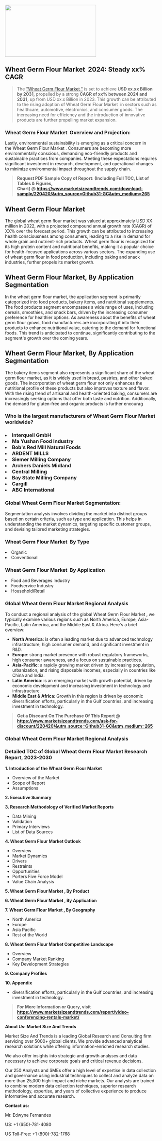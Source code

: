 <p><img class="alignnone size-medium wp-image-20088" src="https://ffe5etoiles.com/wp-content/uploads/2024/12/MST1-300x171.png" alt="" width="300" height="171" /></p><h2 id="ember46" class="ember-view reader-text-block__heading-2">Wheat Germ Flour Market &nbsp;2024: Steady&nbsp;xx% CAGR</h2><blockquote id="ember47" class="ember-view reader-text-block__blockquote">The&nbsp;<a class="app-aware-link " href="https://www.marketsizeandtrends.com/download-sample/220420/&utm_source=Github31-GC&utm_medium=265" target="_blank" data-test-app-aware-link="">"Wheat Germ Flour Market "</a>&nbsp;is set to achieve&nbsp;<strong>USD&nbsp;xx.xx&nbsp;Billion by 2031,</strong>&nbsp;propelled by a strong&nbsp;<strong>CAGR of&nbsp;xx% between 2024 and 2031,</strong>&nbsp;up from USD xx.x Billion in 2023. This growth can be attributed to the rising adoption of&nbsp;Wheat Germ Flour Market &nbsp;in sectors such as healthcare, automotive, electronics, and consumer goods. The increasing need for efficiency and the introduction of innovative products are further propelling market expansion.</blockquote><h3 id="ember48" class="ember-view reader-text-block__heading-3">Wheat Germ Flour Market &nbsp;Overview and Projection:</h3><p id="ember49" class="ember-view reader-text-block__paragraph">Lastly, environmental sustainability is emerging as a critical concern in the&nbsp;Wheat Germ Flour Market . Consumers are becoming more environmentally conscious, demanding eco-friendly products and sustainable practices from companies. Meeting these expectations requires significant investment in research, development, and operational changes to minimize environmental impact throughout the supply chain.</p><blockquote id="ember50" class="ember-view reader-text-block__blockquote"><strong>Request PDF Sample Copy of Report: (Including Full TOC, List of Tables &amp; Figures, Chart)&nbsp;@&nbsp;<strong><a href="https://www.marketsizeandtrends.com/download-sample/220420/&utm_source=Github31-GC&utm_medium=265" target="_blank">https://www.marketsizeandtrends.com/download-sample/220420/&utm_source=Github31-GC&utm_medium=265</a></strong></strong></blockquote><h3 class=""><h2>Wheat Germ Flour Market</h2><p>The global wheat germ flour market was valued at approximately USD XX million in 2022, with a projected compound annual growth rate (CAGR) of XX% over the forecast period. This growth can be attributed to increasing health consciousness among consumers, leading to a rise in demand for whole grain and nutrient-rich products. Wheat germ flour is recognized for its high protein content and nutritional benefits, making it a popular choice for health-focused applications across various sectors. The expanding use of wheat germ flour in food production, including baking and snack industries, further propels its market growth.</p><h2>Wheat Germ Flour Market, By Application Segmentation</h2><p>In the wheat germ flour market, the application segment is primarily categorized into food products, bakery items, and nutritional supplements. The food products segment encompasses a wide range of uses, including cereals, smoothies, and snack bars, driven by the increasing consumer preference for healthier options. As awareness about the benefits of wheat germ flour grows, food manufacturers are incorporating it into their products to enhance nutritional value, catering to the demand for functional foods. This trend is anticipated to continue, significantly contributing to the segment's growth over the coming years.</p><h2>Wheat Germ Flour Market, By Application Segmentation</h2><p>The bakery items segment also represents a significant share of the wheat germ flour market, as it is widely used in bread, pastries, and other baked goods. The incorporation of wheat germ flour not only enhances the nutritional profile of these products but also improves texture and flavor. With the rising trend of artisanal and health-oriented baking, consumers are increasingly seeking options that offer both taste and nutrition. Additionally, the demand for gluten-free and organic products is further encourag</h3><h3 id="" class="">Who is the largest manufacturers of&nbsp;Wheat Germ Flour Market worldwide?</h3><h3 class=""></Li><Li>Interquell GmbH</Li><Li> Ma Yushan Food Industry</Li><Li> Bob's Red Mill Natural Foods</Li><Li> ARDENT MILLS</Li><Li> Siemer Milling Company</Li><Li> Archers Daniels Midland</Li><Li> Central Milling</Li><Li> Bay State Milling Company</Li><Li> Cargill</Li><Li> ABC International</h3><h3 id="ember53" class="ember-view reader-text-block__heading-3">Global&nbsp;Wheat Germ Flour Market Segmentation:</h3><p id="ember54" class="ember-view reader-text-block__paragraph">Segmentation analysis involves dividing the market into distinct groups based on certain criteria, such as type and application. This helps in understanding the market dynamics, targeting specific customer groups, and devising tailored marketing strategies.</p><h3 id="" class="">Wheat Germ Flour Market &nbsp;By Type</h3><p></Li><Li>Organic</Li><Li> Conventional</p><h3 id="" class="">Wheat Germ Flour Market &nbsp;By Application</h3><p class=""></Li><Li>Food and Beverages Industry</Li><Li> Foodservice Industry</Li><Li> Household/Retail</p><h3 id="ember62" class="ember-view reader-text-block__heading-3">Global Wheat Germ Flour Market Regional Analysis</h3><p id="ember63" class="ember-view reader-text-block__paragraph">To conduct a regional analysis of the global Wheat Germ Flour Market , we typically examine various regions such as North America, Europe, Asia-Pacific, Latin America, and the Middle East &amp; Africa. Here's a brief overview:</p><ul><li><strong>North America</strong>: is often a leading market due to advanced technology infrastructure, high consumer demand, and significant investment in R&amp;D.</li><li><strong>Europe</strong>: strong market presence with robust regulatory frameworks, high consumer awareness, and a focus on sustainable practices.</li><li><strong>Asia-Pacific</strong>: a rapidly growing market driven by increasing population, urbanization, and rising disposable incomes, especially in countries like China and India.</li><li><strong>Latin America</strong>: is an emerging market with growth potential, driven by economic development and increasing investment in technology and infrastructure.</li><li><strong>Middle East &amp; Africa</strong>: Growth in this region is driven by economic diversification efforts, particularly in the Gulf countries, and increasing investment in technology.</li></ul><blockquote id="ember61" class="ember-view reader-text-block__blockquote"><strong>Get a Discount On The Purchase Of This Report @ <strong><a href="https://html-cleaner.com/" target="">https://www.marketsizeandtrends.com/ask-for-discount/220420/&utm_source=Github31-GC&utm_medium=265</a></strong></strong></blockquote><h3 id="ember62" class="ember-view reader-text-block__heading-3">Global Wheat Germ Flour Market Regional Analysis</h3><h3 id="" class="">Detailed TOC of Global Wheat Germ Flour Market Research Report, 2023-2030</h3><p id="" class=""><strong>1. Introduction of the Wheat Germ Flour Market </strong></p><ul><li>Overview of the Market</li><li>Scope of Report</li><li>Assumptions</li></ul><p id="" class=""><strong>2. Executive Summary</strong></p><p id="" class=""><strong>3. Research Methodology of Verified Market Reports</strong></p><ul><li>Data Mining</li><li>Validation</li><li>Primary Interviews</li><li>List of Data Sources</li></ul><p id="" class=""><strong>4. Wheat Germ Flour Market Outlook</strong></p><ul><li>Overview</li><li>Market Dynamics</li><li>Drivers</li><li>Restraints</li><li>Opportunities</li><li>Porters Five Force Model</li><li>Value Chain Analysis</li></ul><p id="" class=""><strong>5. Wheat Germ Flour Market , By Product</strong></p><p id="" class=""><strong>6. Wheat Germ Flour Market , By Application</strong></p><p id="" class=""><strong>7. Wheat Germ Flour Market , By Geography</strong></p><ul><li>North America</li><li>Europe</li><li>Asia Pacific</li><li>Rest of the World</li></ul><p id="" class=""><strong>8. Wheat Germ Flour Market Competitive Landscape</strong></p><ul><li>Overview</li><li>Company Market Ranking</li><li>Key Development Strategies</li></ul><p id="" class=""><strong>9. Company Profiles</strong></p><p id="" class=""><strong>10. Appendix</strong></p><ul><li>diversification efforts, particularly in the Gulf countries, and increasing investment in technology.</li></ul><blockquote id="ember65" class="ember-view reader-text-block__blockquote"><strong>For More Information or Query, visit <strong><strong><a href="https://html-cleaner.com/" target="">https://www.marketsizeandtrends.com/report/video-conferencing-rentals-market/</a></strong></strong></strong></blockquote><p id="" class=""><strong>About Us: Market Size And Trends</strong></p><p id="" class="">Market Size And Trends is a leading Global Research and Consulting firm servicing over 5000+ global clients. We provide advanced analytical research solutions while offering information-enriched research studies.</p><p id="" class="">We also offer insights into strategic and growth analyses and data necessary to achieve corporate goals and critical revenue decisions.</p><p id="" class="">Our 250 Analysts and SMEs offer a high level of expertise in data collection and governance using industrial techniques to collect and analyze data on more than 25,000 high-impact and niche markets. Our analysts are trained to combine modern data collection techniques, superior research methodology, expertise, and years of collective experience to produce informative and accurate research.</p><p id="" class=""><strong>Contact us:</strong></p><p id="" class="">Mr. Edwyne Fernandes</p><p id="" class="">US: +1 (650)-781-4080</p><p id="" class="">US Toll-Free: +1 (800)-782-1768</p>
